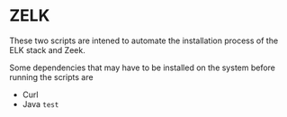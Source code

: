 <h1>ZELK</h1>


These two scripts are intened to automate the installation process of the ELK stack and Zeek.

Some dependencies that may have to be installed on the system before running the scripts are 

- Curl
- Java
```test```

